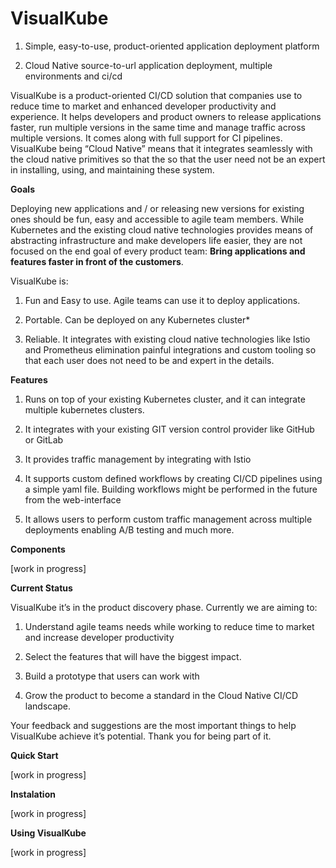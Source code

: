 # VisualKube

1. Simple, easy-to-use, product-oriented application deployment platform 

2. Cloud Native source-to-url application deployment, multiple environments and ci/cd 


VisualKube is a product-oriented CI/CD solution that companies use to reduce time to market and enhanced developer productivity and experience. It helps developers and product owners to release applications faster, run multiple versions in the same time and manage traffic across multiple versions. It comes along with full support for CI pipelines. VisualKube being “Cloud Native” means that it integrates seamlessly with the cloud native primitives so that the so that the user need not be an expert in installing, using, and maintaining these system. 

**Goals**

Deploying new applications and / or releasing new versions for existing ones should be fun, easy and accessible to agile team members. While Kubernetes and the existing cloud native technologies provides means of abstracting infrastructure and make developers life easier, they are not focused on the end goal of every product team: **Bring applications and features faster in front of the customers**. 

VisualKube is: 
1. Fun and Easy to use. Agile teams can use it to deploy applications. 

2. Portable. Can be deployed on any Kubernetes cluster* 

3. Reliable. It integrates with existing cloud native technologies like Istio and Prometheus elimination painful integrations and custom tooling so that each user does not need to be and expert in the details. 



**Features**

1. Runs on top of your existing Kubernetes cluster, and it can integrate multiple kubernetes clusters. 

2. It integrates with your existing GIT version control provider like GitHub or GitLab  

3. It provides traffic management by integrating with Istio 

4. It supports custom defined workflows by creating CI/CD pipelines using a simple yaml file. Building workflows might be performed in the future from the web-interface 

5. It allows users to perform custom traffic management across multiple deployments enabling A/B testing and much more.  

**Components**

[work in progress] 

**Current Status**

VisualKube it’s in the product discovery phase. Currently we are aiming to: 
1. Understand agile teams needs while working to reduce time to market and increase developer productivity 

2. Select the features that will have the biggest impact. 

3. Build a prototype that users can work with 

4. Grow the product to become a standard in the Cloud Native CI/CD landscape.  


Your feedback and suggestions are the most important things to help VisualKube achieve it’s potential. Thank you for being part of it. 

**Quick Start**

[work in progress] 

**Instalation**

[work in progress] 

**Using VisualKube**

[work in progress] 
